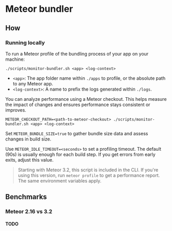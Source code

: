 # Meteor bundler

## How

### Running locally

To run a Meteor profile of the bundling process of your app on your machine:

```shell
./scripts/monitor-bundler.sh <app> <log-context>
```

- `<app>`: The app folder name within `./apps` to profile, or the absolute path to any Meteor app.
- `<log-context>`: A name to prefix the logs generated within `./logs`.

You can analyze performance using a Meteor checkout. This helps measure the impact of changes and ensures performance stays consistent or improves.

```shell
METEOR_CHECKOUT_PATH=<path-to-meteor-checkout> ./scripts/monitor-bundler.sh <app> <log-context>
```

Set `METEOR_BUNDLE_SIZE=true` to gather bundle size data and assess changes in build size.

Use `METEOR_IDLE_TIMEOUT=<seconds>` to set a profiling timeout. The default (90s) is usually enough for each build step. If you get errors from early exits, adjust this value.

> Starting with Meteor 3.2, this script is included in the CLI. If you're using this version, run `meteor profile` to get a performance report. The same environment variables apply.

## Benchmarks

### Meteor 2.16 vs 3.2

#### TODO
